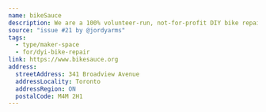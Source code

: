 ```yaml
---
name: bikeSauce
description: We are a 100% volunteer-run, not-for-profit DIY bike repair space and community hub. At bikeSauce, you are the mechanic. We offer DIY service on select days of the week.
source: "issue #21 by @jordyarms"
tags:
  - type/maker-space
  - for/dyi-bike-repair
link: https://www.bikesauce.org
address:
  streetAddress: 341 Broadview Avenue
  addressLocality: Toronto
  addressRegion: ON
  postalCode: M4M 2H1
---
```

